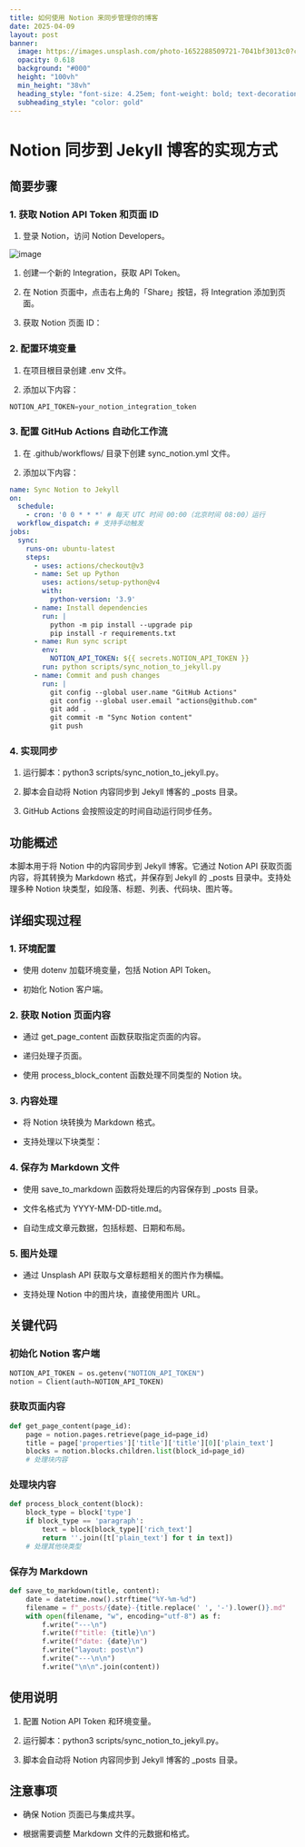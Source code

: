 ```yaml
---
title: 如何使用 Notion 来同步管理你的博客
date: 2025-04-09
layout: post
banner:
  image: https://images.unsplash.com/photo-1652288509721-7041bf3013c0?crop=entropy&cs=tinysrgb&fit=max&fm=jpg&ixid=M3w2OTIwMzJ8MHwxfHJhbmRvbXx8fHx8fHx8fDE3NDQxNjc3MTd8&ixlib=rb-4.0.3&q=80&w=1080
  opacity: 0.618
  background: "#000"
  height: "100vh"
  min_height: "38vh"
  heading_style: "font-size: 4.25em; font-weight: bold; text-decoration: underline"
  subheading_style: "color: gold"
---
```


# Notion 同步到 Jekyll 博客的实现方式

## 简要步骤

### 1. 获取 Notion API Token 和页面 ID

1. 登录 Notion，访问 Notion Developers。

![image](https://prod-files-secure.s3.us-west-2.amazonaws.com/a7a0cc5a-89b9-4cda-8686-1fba0ca52f40/d19c1afe-dea5-4312-9333-786b0ba83054/image.png?X-Amz-Algorithm=AWS4-HMAC-SHA256&X-Amz-Content-Sha256=UNSIGNED-PAYLOAD&X-Amz-Credential=ASIAZI2LB4666HFJUVQO%2F20250409%2Fus-west-2%2Fs3%2Faws4_request&X-Amz-Date=20250409T030157Z&X-Amz-Expires=3600&X-Amz-Security-Token=IQoJb3JpZ2luX2VjEAsaCXVzLXdlc3QtMiJHMEUCIEB8GeJsg90Mvc8PNFHpiX5Bt08sEpgTrkF%2Bm5MENrMdAiEAo%2B2IvhqMFFLrG1aGJnPyPgxwNpAHZKxRKcrMtz%2BmdWsqiAQIhP%2F%2F%2F%2F%2F%2F%2F%2F%2F%2FARAAGgw2Mzc0MjMxODM4MDUiDIoBEtjQQeb6CUszISrcA6Ixu5%2FzQLdiO%2Bna2hk0R8AHIbEPzFyvZCRdDerddPpEaF%2BULotZpJXghfITPBnHxdgVFukNOEywHeUw9l6sH4vP%2BW18NdNmKsf%2FcM2uKzmJ64RZmAXoIYaYoQsxwCuqDERIPNsL7R0S18JW7vf7R4s9RwK2G4K8fXF%2BClW76XAnLXluKUY3Z%2BSi6E2BujXj4cETy8d2onhLAtHmAztec0kSC%2BvKUQ3J9igKq3qPg6Q8bAuXYXo0CY5rSvM7pG%2BW%2Fdpzsv1rHNhU0HT%2BUzPfo0j%2FEfXQaQCvPB20GBU8Ic2Vn51WSc%2Bi0hrIsMr7tE9wl32YXadmfQDWw5I6Lx1vGU2nySL7HmUNEiFCzRMNUtLhy4XaJb%2F29X29RhSR2eFhtaqcI6zUobjE%2BUdtJQ%2BQj2qR3xD3RIeFv8uTMhYi7InuODJ6dqrgBlWbnDIqonllu2u2BLI01oGtEcDAo0oRMhttw4DsZUkk76C97YkhFKcURuXyK5oRjhXw%2FmhyKxkY%2B98Ejh6OY6FaHwLpaA7lK35Mwv6Stq7JtnHXIWhgI96TPhQgGCkyStuLrDDxS8ZjS7uhfGBxPdRuoTgiOlvPGUk7rLFcra20fIPu13TI3f3Yb3SMZK8r%2FKxzsZQ3MLi%2F178GOqUBKEy9X5Z5TDXwM9VHIHgpPt5%2BDQobAAEIhBK5kvKcbJh3Jod%2BR4wECBpncoXNuHPuQHOCUSUVknU6o%2BgyqQO24%2Btzg1nPwcj91G9pxMfW2EbuwXOZFDMiyH86CLdplWJB5HQwSsZaBm5TqrS57nCFa9nGusHRXd%2FUKdfvpJGoMkPybrTw8qXTqKpyE1BM5pd0V351f7dhN290RT0bTV0LFdHeqZ24&X-Amz-Signature=b89fd66bf43b5732ee3d970c2ba560355154b3faee61eac1ce5644541f427ea6&X-Amz-SignedHeaders=host&x-id=GetObject)

1. 创建一个新的 Integration，获取 API Token。

1. 在 Notion 页面中，点击右上角的「Share」按钮，将 Integration 添加到页面。

1. 获取 Notion 页面 ID：


### 2. 配置环境变量

1. 在项目根目录创建 .env 文件。

1. 添加以下内容：

```javascript
NOTION_API_TOKEN=your_notion_integration_token
```

### 3. 配置 GitHub Actions 自动化工作流

1. 在 .github/workflows/ 目录下创建 sync_notion.yml 文件。

1. 添加以下内容：

```yaml
name: Sync Notion to Jekyll
on:
  schedule:
    - cron: '0 0 * * *' # 每天 UTC 时间 00:00（北京时间 08:00）运行
  workflow_dispatch: # 支持手动触发
jobs:
  sync:
    runs-on: ubuntu-latest
    steps:
      - uses: actions/checkout@v3
      - name: Set up Python
        uses: actions/setup-python@v4
        with:
          python-version: '3.9'
      - name: Install dependencies
        run: |
          python -m pip install --upgrade pip
          pip install -r requirements.txt
      - name: Run sync script
        env:
          NOTION_API_TOKEN: ${{ secrets.NOTION_API_TOKEN }}
        run: python scripts/sync_notion_to_jekyll.py
      - name: Commit and push changes
        run: |
          git config --global user.name "GitHub Actions"
          git config --global user.email "actions@github.com"
          git add .
          git commit -m "Sync Notion content"
          git push
```

### 4. 实现同步

1. 运行脚本：python3 scripts/sync_notion_to_jekyll.py。

1. 脚本会自动将 Notion 内容同步到 Jekyll 博客的 _posts 目录。

1. GitHub Actions 会按照设定的时间自动运行同步任务。

## 功能概述

本脚本用于将 Notion 中的内容同步到 Jekyll 博客。它通过 Notion API 获取页面内容，将其转换为 Markdown 格式，并保存到 Jekyll 的 _posts 目录中。支持处理多种 Notion 块类型，如段落、标题、列表、代码块、图片等。

## 详细实现过程

### 1. 环境配置

- 使用 dotenv 加载环境变量，包括 Notion API Token。

- 初始化 Notion 客户端。

### 2. 获取 Notion 页面内容

- 通过 get_page_content 函数获取指定页面的内容。

- 递归处理子页面。

- 使用 process_block_content 函数处理不同类型的 Notion 块。

### 3. 内容处理

- 将 Notion 块转换为 Markdown 格式。

- 支持处理以下块类型：


### 4. 保存为 Markdown 文件

- 使用 save_to_markdown 函数将处理后的内容保存到 _posts 目录。

- 文件名格式为 YYYY-MM-DD-title.md。

- 自动生成文章元数据，包括标题、日期和布局。

### 5. 图片处理

- 通过 Unsplash API 获取与文章标题相关的图片作为横幅。

- 支持处理 Notion 中的图片块，直接使用图片 URL。

## 关键代码

### 初始化 Notion 客户端

```python
NOTION_API_TOKEN = os.getenv("NOTION_API_TOKEN")
notion = Client(auth=NOTION_API_TOKEN)
```

### 获取页面内容

```python
def get_page_content(page_id):
    page = notion.pages.retrieve(page_id=page_id)
    title = page['properties']['title']['title'][0]['plain_text']
    blocks = notion.blocks.children.list(block_id=page_id)
    # 处理块内容
```

### 处理块内容

```python
def process_block_content(block):
    block_type = block['type']
    if block_type == 'paragraph':
        text = block[block_type]['rich_text']
        return ''.join([t['plain_text'] for t in text])
    # 处理其他块类型
```

### 保存为 Markdown

```python
def save_to_markdown(title, content):
    date = datetime.now().strftime("%Y-%m-%d")
    filename = f"_posts/{date}-{title.replace(' ', '-').lower()}.md"
    with open(filename, "w", encoding="utf-8") as f:
        f.write("---\n")
        f.write(f"title: {title}\n")
        f.write(f"date: {date}\n")
        f.write("layout: post\n")
        f.write("---\n\n")
        f.write("\n\n".join(content))
```

## 使用说明

1. 配置 Notion API Token 和环境变量。

1. 运行脚本：python3 scripts/sync_notion_to_jekyll.py。

1. 脚本会自动将 Notion 内容同步到 Jekyll 博客的 _posts 目录。

## 注意事项

- 确保 Notion 页面已与集成共享。

- 根据需要调整 Markdown 文件的元数据和格式。